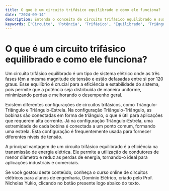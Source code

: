 ```yaml
---
title: O que é um circuito trifásico equilibrado e como ele funciona?
date: "2024-09-14"
description: Entenda o conceito de circuito trifásico equilibrado e sua importância em sistemas elétricos.
keywords: ['Circuito', 'Potência', 'Trifásico', 'Equilibrado', 'Triângulo-Triângulo', 'Triângulo-Estrela']
---
```


# O que é um circuito trifásico equilibrado e como ele funciona?

Um circuito trifásico equilibrado é um tipo de sistema elétrico onde as três fases têm a mesma magnitude de tensão e estão defasadas entre si por 120 graus. Esse equilíbrio é crucial para a eficiência e estabilidade do sistema, pois permite que a potência seja distribuída de maneira uniforme, minimizando perdas e melhorando o desempenho geral.

Existem diferentes configurações de circuitos trifásicos, como Triângulo-Triângulo e Triângulo-Estrela. Na configuração Triângulo-Triângulo, as bobinas são conectadas em forma de triângulo, o que é útil para aplicações que requerem alta corrente. Já na configuração Triângulo-Estrela, uma extremidade de cada bobina é conectada a um ponto comum, formando uma estrela. Esta configuração é frequentemente usada para fornecer diferentes níveis de tensão.

A principal vantagem de um circuito trifásico equilibrado é a eficiência na transmissão de energia elétrica. Ele permite a utilização de condutores de menor diâmetro e reduz as perdas de energia, tornando-o ideal para aplicações industriais e comerciais.

Se você gostou deste conteúdo, conheça o curso online de circuitos elétricos para alunos de engenharia, Domínio Elétrico, criado pelo Prof. Nicholas Yukio, clicando no botão presente logo abaixo do texto.